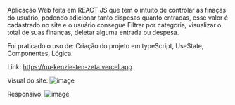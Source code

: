 Aplicação Web feita em REACT JS que tem o intuito de controlar as finaças do usuário, podendo adicionar tanto dispesas quanto entradas, esse valor é cadastrado no site e o usuário consegue Filtrar por categoria, visualizar o total de suas finanças, deletar alguma entrada ou despesa. 

Foi praticado o uso de: Criação do projeto em typeScript, UseState, Componentes, 
Lógica.

Link: https://nu-kenzie-ten-zeta.vercel.app

Visual do site:
![image](https://user-images.githubusercontent.com/96635752/199027027-473dcf51-db6f-483c-95a2-62fac1c3d92c.png)


Responsivo:
![image](https://user-images.githubusercontent.com/96635752/199027096-96cb9596-0be7-4781-a4fa-e56886b4e128.png)

